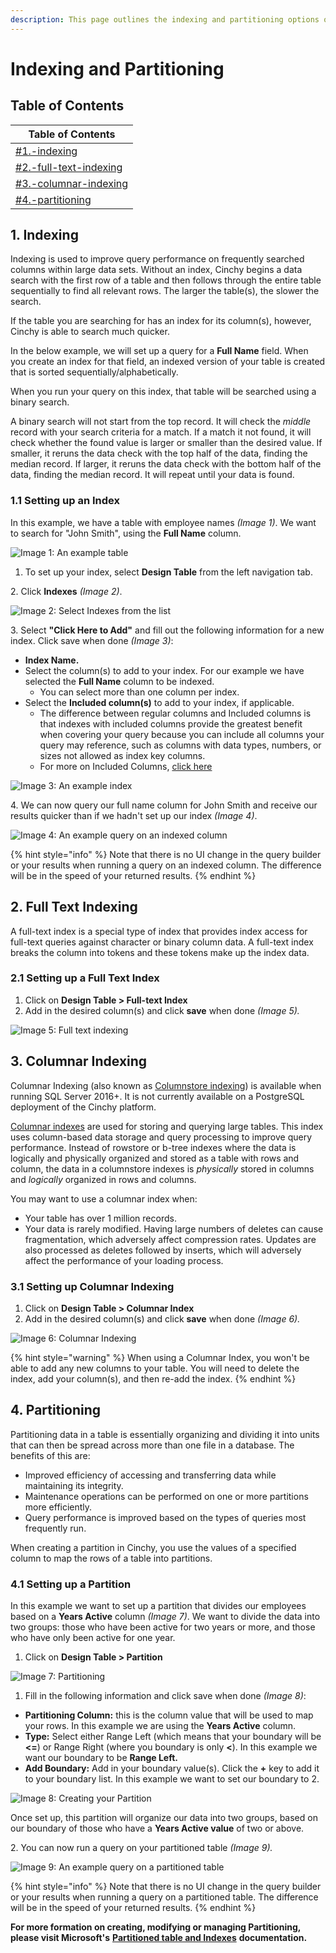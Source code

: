 ```yaml
---
description: This page outlines the indexing and partitioning options on your tables.
---
```


# Indexing and Partitioning

## Table of Contents

| Table of Contents                                                                      |
| -------------------------------------------------------------------------------------- |
| [#1.-indexing](indexing-and-partitioning.md#1.-indexing "mention")                     |
| [#2.-full-text-indexing](indexing-and-partitioning.md#2.-full-text-indexing "mention") |
| [#3.-columnar-indexing](indexing-and-partitioning.md#3.-columnar-indexing "mention")   |
| [#4.-partitioning](indexing-and-partitioning.md#4.-partitioning "mention")             |

## 1. Indexing

Indexing is used to improve query performance on frequently searched columns within large data sets. Without an index, Cinchy begins a data search with the first row of a table and then follows through the entire table sequentially to find all relevant rows. The larger the table(s), the slower the search.

If the table you are searching for has an index for its column(s), however, Cinchy is able to search much quicker.

In the below example, we will set up a query for a **Full Name** field. When you create an index for that field, an indexed version of your table is created that is sorted sequentially/alphabetically.

When you run your query on this index, that table will be searched using a binary search.

A binary search will not start from the top record. It will check the _middle_ record with your search criteria for a match. If a match it not found, it will check whether the found value is larger or smaller than the desired value. If smaller, it reruns the data check with the top half of the data, finding the median record. If larger, it reruns the data check with the bottom half of the data, finding the median record. It will repeat until your data is found.

### **1.1 Setting up an Index**

In this example, we have a table with employee names _(Image 1)_. We want to search for "John Smith", using the **Full Name** column.

![Image 1: An example table](<../../../.gitbook/assets/image (628).png>)

1. To set up your index, select **Design Table** from the left navigation tab.

2\. Click **Indexes** _(Image 2)_.

![Image 2: Select Indexes from the list](<../../../.gitbook/assets/image (7) (1).png>)

3\. Select **"Click Here to Add"** and fill out the following information for a new index. Click save when done _(Image 3)_:

* **Index Name.**
* Select the column(s) to add to your index. For our example we have selected the **Full Name** column to be indexed.
  * You can select more than one column per index.
* Select the **Included column(s)** to add to your index, if applicable.
  * The difference between regular columns and Included columns is that indexes with included columns provide the greatest benefit when covering your query because you can include all columns your query may reference, such as columns with data types, numbers, or sizes not allowed as index key columns.
  * For more on Included Columns, [click here](https://www.sqlshack.com/sql-server-non-clustered-indexes-with-included-columns/)

![Image 3: An example index](<../../../.gitbook/assets/image (326).png>)

4\. We can now query our full name column for John Smith and receive our results quicker than if we hadn't set up our index _(Image 4)_.

![Image 4: An example query on an indexed column](<../../../.gitbook/assets/image (181).png>)

{% hint style="info" %}
Note that there is no UI change in the query builder or your results when running a query on an indexed column. The difference will be in the speed of your returned results.
{% endhint %}

## 2. Full Text Indexing

A full-text index is a special type of index that provides index access for full-text queries against character or binary column data. A full-text index breaks the column into tokens and these tokens make up the index data.

### 2.1 Setting up a Full Text Index

1. Click on **Design Table > Full-text Index**
2. Add in the desired column(s) and click **save** when done _(Image 5)._

![Image 5: Full text indexing](<../../../.gitbook/assets/image (369).png>)

## 3. Columnar Indexing

Columnar Indexing (also known as [Columnstore indexing](https://docs.microsoft.com/en-us/sql/relational-databases/indexes/columnstore-indexes-overview?view=sql-server-ver16)) is available when running SQL Server 2016+. It is not currently available on a PostgreSQL deployment of the Cinchy platform.

[Columnar indexes](https://www.c-sharpcorner.com/article/understanding-columnstore-indexes-in-sql-server-part-one/) are used for storing and querying large tables. This index uses column-based data storage and query processing to improve query performance. Instead of rowstore or b-tree indexes where the data is logically and physically organized and stored as a table with rows and column, the data in a columnstore indexes is _physically_ stored in columns and _logically_ organized in rows and columns.

You may want to use a columnar index when:

* Your table has over 1 million records.
* Your data is rarely modified. Having large numbers of deletes can cause fragmentation, which adversely affect compression rates. Updates are also processed as deletes followed by inserts, which will adversely affect the performance of your loading process.

### 3.1 Setting up Columnar Indexing

1. Click on **Design Table > Columnar Index**
2. Add in the desired column(s) and click **save** when done _(Image 6)._

![Image 6: Columnar Indexing](<../../../.gitbook/assets/image (575).png>)

{% hint style="warning" %}
When using a Columnar Index, you won't be able to add any new columns to your table. You will need to delete the index, add your column(s), and then re-add the index.
{% endhint %}

## 4. Partitioning

Partitioning data in a table is essentially organizing and dividing it into units that can then be spread across more than one file in a database. The benefits of this are:

* Improved efficiency of accessing and transferring data while maintaining its integrity.
* Maintenance operations can be performed on one or more partitions more efficiently.
* Query performance is improved based on the types of queries most frequently run.

When creating a partition in Cinchy, you use the values of a specified column to map the rows of a table into partitions.

### 4.1 Setting up a Partition

In this example we want to set up a partition that divides our employees based on a **Years Active** column _(Image 7)_. We want to divide the data into two groups: those who have been active for two years or more, and those who have only been active for one year.

1. Click on **Design Table > Partition**

![Image 7: Partitioning](<../../../.gitbook/assets/image (146).png>)

1. Fill in the following information and click save when done _(Image 8)_:

* **Partitioning Column:** this is the column value that will be used to map your rows. In this example we are using the **Years Active** column.
* **Type:** Select either Range Left (which means that your boundary will be **<=**) or Range Right (where you boundary is only **<**). In this example we want our boundary to be **Range Left.**
* **Add Boundary:** Add in your boundary value(s). Click the **+** key to add it to your boundary list. In this example we want to set our boundary to 2.

![Image 8: Creating your Partition](<../../../.gitbook/assets/image (596).png>)

Once set up, this partition will organize our data into two groups, based on our boundary of those who have a **Years Active value** of two or above.

2\. You can now run a query on your partitioned table _(Image 9)._

![Image 9: An example query on a partitioned table](<../../../.gitbook/assets/image (735).png>)

{% hint style="info" %}
Note that there is no UI change in the query builder or your results when running a query on a partitioned table. The difference will be in the speed of your returned results.
{% endhint %}

**For more formation on creating, modifying or managing Partitioning, please visit Microsoft's** [**Partitioned table and Indexes**](https://docs.microsoft.com/en-us/sql/relational-databases/partitions/partitioned-tables-and-indexes?view=sql-server-ver15) **documentation.**
